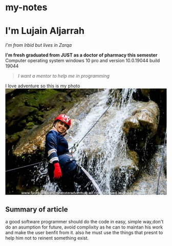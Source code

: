 # my-notes
 # I'm Lujain Aljarrah
_I'm from Irbid but lives in Zarqa_

**I'm fresh graduated from JUST as a doctor of pharmacy this semester** 
Computer operating system windows 10 pro and version 10.0.19044 build 19044
>*I want a mentor to help me in programming* 



I love adventure so this is my photo 
![my image in wadi rajb](./images/photo1658769452.jpeg)

 


## Summary of article

a good software programmer should do the code in easy, simple way,don't do an asumption for future, avoid complixity as he can to maintan his work and make the user benfit from it. also he must use the things that presnt to help him not to reinent something exist.
